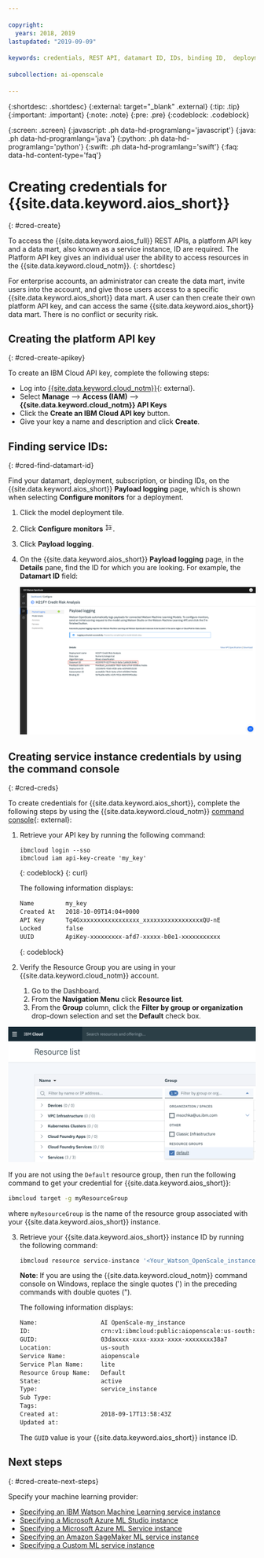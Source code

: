 ```yaml
---

copyright:
  years: 2018, 2019
lastupdated: "2019-09-09"

keywords: credentials, REST API, datamart ID, IDs, binding ID,  deployment ID, subscription ID

subcollection: ai-openscale

---
```


{:shortdesc: .shortdesc}
{:external: target="_blank" .external}
{:tip: .tip}
{:important: .important}
{:note: .note}
{:pre: .pre}
{:codeblock: .codeblock}

{:screen: .screen}
{:javascript: .ph data-hd-programlang='javascript'}
{:java: .ph data-hd-programlang='java'}
{:python: .ph data-hd-programlang='python'}
{:swift: .ph data-hd-programlang='swift'}
{:faq: data-hd-content-type='faq'}

# Creating credentials for {{site.data.keyword.aios_short}}
{: #cred-create}

To access the {{site.data.keyword.aios_full}} REST APIs, a platform API key and a data mart, also known as a service instance, ID are required. The Platform API key gives an individual user the ability to access resources in the {{site.data.keyword.cloud_notm}}.
{: shortdesc}

For enterprise accounts, an administrator can create the data mart, invite users into the account, and give those users access to a specific {{site.data.keyword.aios_short}} data mart. A user can then create their own platform API key, and can access the same {{site.data.keyword.aios_short}} data mart. There is no conflict or security risk.

## Creating the platform API key
{: #cred-create-apikey}

To create an IBM Cloud API key, complete the following steps:

- Log into [{{site.data.keyword.cloud_notm}}](https://{DomainName}){: external}.
- Select **Manage** --> **Access (IAM)** --> **{{site.data.keyword.cloud_notm}} API Keys**
- Click the **Create an IBM Cloud API key** button.
- Give your key a name and description and click **Create**.

## Finding service IDs:
{: #cred-find-datamart-id}

Find your datamart, deployment, subscription, or binding IDs, on the {{site.data.keyword.aios_short}} **Payload logging** page, which is shown when selecting **Configure monitors** for a deployment.

1. Click the model deployment tile. 
2. Click **Configure monitors** ![the configure icon](images/configure-deployment-button.png).
3. Click **Payload logging**.
4. On the {{site.data.keyword.aios_short}} **Payload logging** page, in the **Details** pane, find the ID for which you are looking. For example, the **Datamart ID** field:

    ![Data Mart ID](images/data-mart-id.png)

## Creating service instance credentials by using the command console
{: #cred-creds}

To create credentials for {{site.data.keyword.aios_short}}, complete the following steps by using the {{site.data.keyword.cloud_notm}} [command console](/docs/cli?){: external}:

1. Retrieve your API key by running the following command:

    ```curl
    ibmcloud login --sso
    ibmcloud iam api-key-create 'my_key'
    ```
    {: codeblock}
    {: curl}

    The following information displays:

    ```bash
    Name         my_key
    Created At   2018-10-09T14:04+0000
    API Key      Tg4Gxxxxxxxxxxxxxxxxx_xxxxxxxxxxxxxxxxxQU-nE
    Locked       false
    UUID         ApiKey-xxxxxxxxx-afd7-xxxxx-b0e1-xxxxxxxxxxx
    ```
    {: codeblock}

2. Verify the Resource Group you are using in your {{site.data.keyword.cloud_notm}} account.

   1. Go to the Dashboard.
   2. From the **Navigation Menu** click **Resource list**.
   3. From the **Group** column, click the **Filter by group or organization** drop-down selection and set the **Default** check box.

  ![Resource Group in Cloud](images/cloud-resource.png)

  If you are not using the `Default` resource group, then run the following command to get your credential for {{site.data.keyword.aios_short}}:

   ```bash
   ibmcloud target -g myResourceGroup
   ```

  where `myResourceGroup` is the name of the resource group associated with your {{site.data.keyword.aios_short}} instance.

3. Retrieve your {{site.data.keyword.aios_short}} instance ID by running the following command:

    ```bash
    ibmcloud resource service-instance '<Your_Watson_OpenScale_instance_name>'
    ```

    **Note**: If you are using the {{site.data.keyword.cloud_notm}} command console on Windows, replace the single quotes (') in the preceding commands with double quotes (").

    The following information displays:

    ```bash
    Name:                  AI OpenScale-my_instance
    ID:                    crn:v1:ibmcloud:public:aiopenscale:us-south:a/c2f2xxxxxxxxxxxx867::
    GUID:                  03daxxxx-xxxx-xxxx-xxxx-xxxxxxxx38a7
    Location:              us-south
    Service Name:          aiopenscale
    Service Plan Name:     lite
    Resource Group Name:   Default
    State:                 active
    Type:                  service_instance
    Sub Type:
    Tags:
    Created at:            2018-09-17T13:58:43Z
    Updated at:
    ```

    The `GUID` value is your {{site.data.keyword.aios_short}} instance ID.
        
## Next steps
{: #cred-create-next-steps}

Specify your machine learning provider:

- [Specifying an IBM Watson Machine Learning service instance](/docs/services/ai-openscale?topic=ai-openscale-wml-connect)
- [Specifying a Microsoft Azure ML Studio instance](/docs/services/ai-openscale?topic=ai-openscale-connect-azure)
- [Specifying a Microsoft Azure ML Service instance](/docs/services/ai-openscale?topic=ai-openscale-connect-azureservice)
- [Specifying an Amazon SageMaker ML service instance](/docs/services/ai-openscale?topic=ai-openscale-csm-connect)
- [Specifying a Custom ML service instance](/docs/services/ai-openscale?topic=ai-openscale-co-connect)
